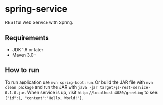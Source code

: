 spring-service
==============

RESTful Web Service with Spring.

Requirements
------------

- JDK 1.6 or later
- Maven 3.0+

How to run
----------

To run application use `mvn spring-boot:run`. Or build the JAR file with `mvn 
clean package` and run the JAR with `java -jar target/gs-rest-service-0.1.0.jar`. 
When service is up, visit  `http://localhost:8080/greeting` to see: `{"id":1,
"content":"Hello, World!"}`.